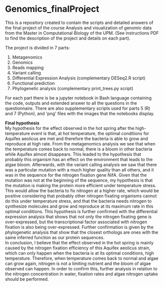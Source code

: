 # Genomics_finalProject
This is a repository created to contain the scripts and detailed answers of the final project of the course Analysis and visualization of genomic data from the Master in Computational Biology of the UPM. (See instructions PDF to find the description of the project and details on each part).

The project is divided in 7 parts:
1. Metagenomics
2. Genomics
3. Reads mapping
4. Variant calling
5. Differential Expression Analysis (complementary DESeq2.R script)
6. Functional prediction
7. Phylogenetic analysis (complementary print_trees.py script)

For each part there is be a jupyter notebook in Bash language containing the code, outputs and extended answer to all the questions in the questionnaire. There are also supplementary scripts used for parts 5 (R) and 7 (Python), and 'png' files with the images that the notebooks display.



**Final hypothesis**  
My hypothesis for the effect observed in the hot spring after the high-temperature event is that, at hot temperature, the optimal conditions for Aquifex aeolicus are met and therefore the bacteria is able to grow and reproduce at high rate. From the metagenomics analysis we see that when the temperature comes back to normal, there is a bloom in other bacteria while Aquifex almost disappears. This leaded to the hypothesis that probably this organism has an effect on the environment that leads to the algae bloom.
Afterwards, with the variant calling analysis we saw that there was a particular mutation with a  much higher quality than all others, and it was in the sequence for the nitrogen fixation gene NifA. Given that the mutation was not at the beginning of the sequence, my hypothesis is that the mutation is making the protein more efficient under temperature stress. This would allow the bacteria to fix nitrogen at a higher rate, which would be positive considering that probably other nitrogen fixating organisms cannot do this under temperature stress, and that the bacteria needs nitrogen to synthesize molecules and grow and reproduce at its maximum rate in this optimal conditions. This hypothesis is further confirmed with the differential expression analysis that shows that not only the nitrogen fixating gene is over-expressed, but the transcriptional factor associated with nitrogen fixation is also being over-expressed. Further confirmation is given by the phylogenetic analysis that show that the closest orthologs are ones with the same inferred function as our protein sequences.   
In conclusion, I believe that the effect observed in the hot spring is mainly caused by the nitrogen fixation efficiency of this Aquifex aeolicus strain, which can only happen when the bacteria is at its optimal conditions, high temperature. Therefore, when temperature comes back to normal and algae can grow again, nitrogen is not a limiting nutrient and the bloom of algae observed can happen. In order to confirm this, further analysis in relation to the nitrogen concentration in water, fixation rates and algae nitrogen uptake should be performed.
